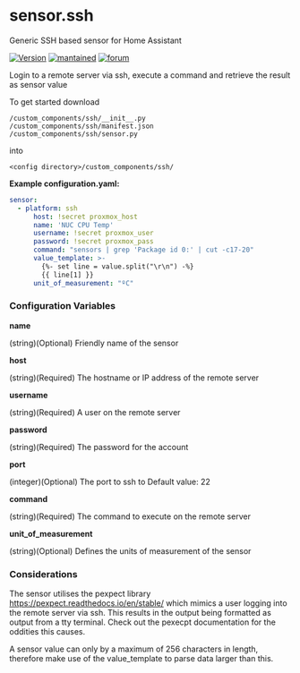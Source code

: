 # sensor.ssh
Generic SSH based sensor for Home Assistant

[![Version](https://img.shields.io/badge/version-0.1.5-green.svg?style=for-the-badge)](#) [![mantained](https://img.shields.io/maintenance/yes/2021.svg?style=for-the-badge)](#) [![forum](https://img.shields.io/badge/forum-visit-orange.svg?style=for-the-badge)](https://community.home-assistant.io/t/unifi-security-gateway/71505)

Login to a remote server via ssh, execute a command and retrieve the result as sensor value

To get started download
```
/custom_components/ssh/__init__.py
/custom_components/ssh/manifest.json
/custom_components/ssh/sensor.py

```
into
```
<config directory>/custom_components/ssh/
```

**Example configuration.yaml:**

```yaml
sensor:
  - platform: ssh
      host: !secret proxmox_host
      name: 'NUC CPU Temp'
      username: !secret proxmox_user
      password: !secret proxmox_pass
      command: "sensors | grep 'Package id 0:' | cut -c17-20"
      value_template: >-
        {%- set line = value.split("\r\n") -%}
        {{ line[1] }}
      unit_of_measurement: "ºC"
```
### Configuration Variables

**name**

  (string)(Optional) Friendly name of the sensor

**host**

  (string)(Required) The hostname or IP address of the remote server

**username**

  (string)(Required) A user on the remote server

**password**

(string)(Required) The password for the account

**port**

  (integer)(Optional) The port to ssh to
  Default value: 22

**command**

  (string)(Required) The command to execute on the remote server

**unit_of_measurement**

  (string)(Optional) Defines the units of measurement of the sensor

### Considerations

The sensor utilises the pexpect library https://pexpect.readthedocs.io/en/stable/ which mimics a user logging into the remote server via ssh. This results in the output being formatted as output from a tty terminal. Check out the pexecpt documentation for the oddities this causes.

A sensor value can only by a maximum of 256 characters in length, therefore make use of the value_template to parse data larger than this.

